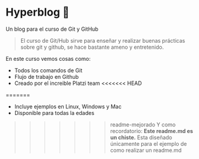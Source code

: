 # Hyperblog 💚
Un blog para el curso de Git y GitHub
>El curso de Git/Hub sirve para enseñar y realizar buenas prácticas sobre git y github, se hace bastante ameno y entretenido.

En este curso vemos cosas como:

* Todos los comandos de Git
* Flujo de trabajo en Github
* Creado por el increible Platzi team
<<<<<<< HEAD

=======
* Incluye ejemplos en Linux, Windows y Mac
* Disponible para todas la edades
>>>>>>> readme-mejorado
Y como recordatorio: **Este readme.md es un chiste.** Esta diseñado únicamente para el ejemplo de como realizar un readme.md